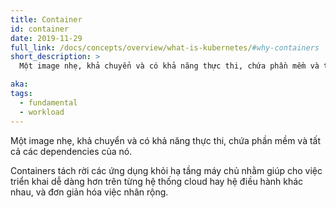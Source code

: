 ```yaml
---
title: Container
id: container
date: 2019-11-29
full_link: /docs/concepts/overview/what-is-kubernetes/#why-containers
short_description: >
  Một image nhẹ, khả chuyển và có khả năng thực thi, chứa phần mềm và tất cả các dependencies của nó.

aka:
tags:
  - fundamental
  - workload
---
```


Một image nhẹ, khả chuyển và có khả năng thực thi, chứa phần mềm và tất cả các dependencies của nó.

<!--more-->

Containers tách rời các ứng dụng khỏi hạ tầng máy chủ nhằm giúp cho việc triển khai dễ dàng hơn trên từng hệ thống cloud hay hệ điều hành khác nhau, và đơn giản hóa việc nhân rộng.
